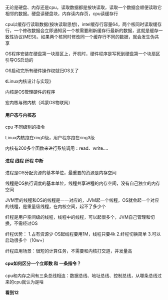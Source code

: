 无论是硬盘、内存还是cpu，读取数据都是按块读取，读取一个数据会顺便读取它相邻的数据。硬盘读硬盘块，内存读内存页，cpu读缓存行

cpu以缓存行读取数据(按块读取思想)，intel缓存行容量64，两个核同时读取缓存行，一个修改数据会立即通知另一个核需要刷新缓存行最新的数据，这就是缓存一致性协议(MESI)。如果两个核同时修改同一个缓存行不同的数据，就会发生伪共享

OS程序安装在硬盘第一块扇区上，开机时，硬件程序是写死到硬盘第一个块扇区引导OS启动的

OS启动完所有硬件操作权就归OS关了

《Linux内核设计与实现》

内核是OS管理硬件的程序

宏内核与微内核（鸿蒙OS物联网）

#### 用户态与内核态

cpu 不同级别的指令

Linux内核跑在ring0级，用户程序跑在ring3级

内核有200多个函数来进行系统调用：read、write....

#### 进程 线程 纤程 中断

进程是OS分配资源的基本单位，最重要的资源是内存空间

线程是OS执行调度的基本单位，线程共享进程的内存空间，没有自己独立的内存空间

JVM里的线程和OS的线程是一一对应的，JVM起一个线程，OS就会起一个对应的线程，是重量级线程，在内核空间，起不了多少个

纤程是用户空间级的线程，线程中的线程，可以起很多个，JVM自己管理和切换，不需经过OS

纤程优势：
1.占有资源少 OS起线程要用1M，线程只要4k
2.纤程切换简单
3.可以启动很多个（10w+）

纤程应用场景：很短的计算任务，不需要和内核打交道，并发量高

#### cpu如何区分一个立即数 和 一条指令？

cpu和内存之间有三条总线相连：数据总线、地址总线、控制总线，从哪条总线过来的cpu就认为是啥

**看到12**